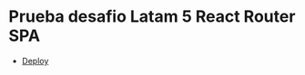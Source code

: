 # Prueba desafio Latam 5 React Router SPA


- [Deploy](https://enchanting-belekoy-f072f1.netlify.app/)

